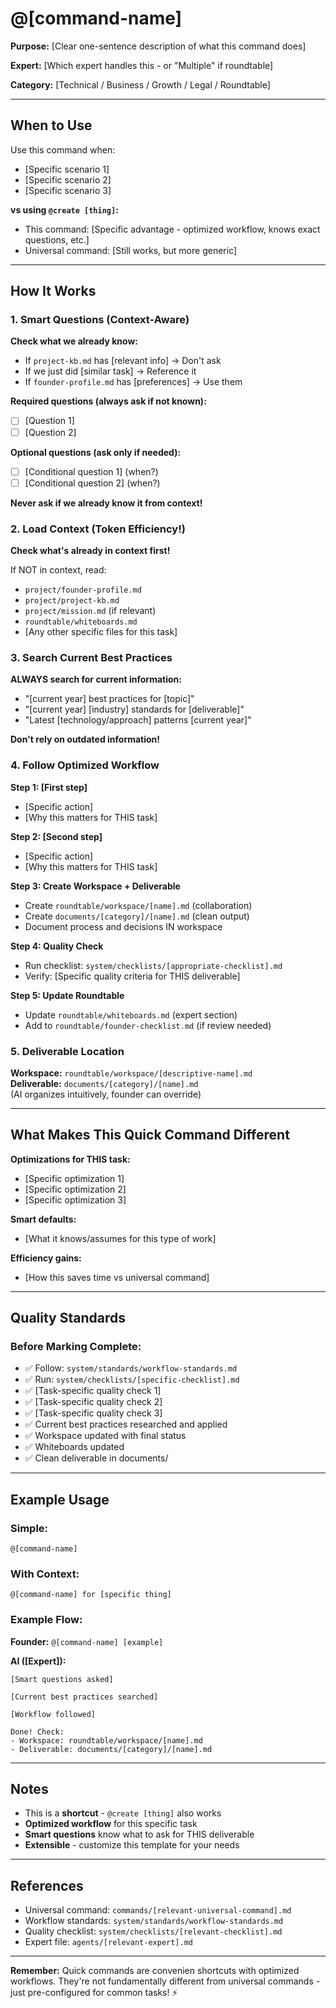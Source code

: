 # @[command-name]

**Purpose:** [Clear one-sentence description of what this command does]

**Expert:** [Which expert handles this - or "Multiple" if roundtable]

**Category:** [Technical / Business / Growth / Legal / Roundtable]

---

## When to Use

Use this command when:
- [Specific scenario 1]
- [Specific scenario 2]
- [Specific scenario 3]

**vs using `@create [thing]`:**
- This command: [Specific advantage - optimized workflow, knows exact questions, etc.]
- Universal command: [Still works, but more generic]

---

## How It Works

### 1. Smart Questions (Context-Aware)

**Check what we already know:**
- If `project-kb.md` has [relevant info] → Don't ask
- If we just did [similar task] → Reference it
- If `founder-profile.md` has [preferences] → Use them

**Required questions (always ask if not known):**
- [ ] [Question 1]
- [ ] [Question 2]

**Optional questions (ask only if needed):**
- [ ] [Conditional question 1] (when?)
- [ ] [Conditional question 2] (when?)

**Never ask if we already know it from context!**

### 2. Load Context (Token Efficiency!)

**Check what's already in context first!**

If NOT in context, read:
- `project/founder-profile.md`
- `project/project-kb.md`
- `project/mission.md` (if relevant)
- `roundtable/whiteboards.md`
- [Any other specific files for this task]

### 3. Search Current Best Practices

**ALWAYS search for current information:**
- "[current year] best practices for [topic]"
- "[current year] [industry] standards for [deliverable]"
- "Latest [technology/approach] patterns [current year]"

**Don't rely on outdated information!**

### 4. Follow Optimized Workflow

**Step 1: [First step]**
- [Specific action]
- [Why this matters for THIS task]

**Step 2: [Second step]**
- [Specific action]
- [Why this matters for THIS task]

**Step 3: Create Workspace + Deliverable**
- Create `roundtable/workspace/[name].md` (collaboration)
- Create `documents/[category]/[name].md` (clean output)
- Document process and decisions IN workspace

**Step 4: Quality Check**
- Run checklist: `system/checklists/[appropriate-checklist].md`
- Verify: [Specific quality criteria for THIS deliverable]

**Step 5: Update Roundtable**
- Update `roundtable/whiteboards.md` (expert section)
- Add to `roundtable/founder-checklist.md` (if review needed)

### 5. Deliverable Location

**Workspace:** `roundtable/workspace/[descriptive-name].md`  
**Deliverable:** `documents/[category]/[name].md`  
(AI organizes intuitively, founder can override)

---

## What Makes This Quick Command Different

**Optimizations for THIS task:**
- [Specific optimization 1]
- [Specific optimization 2]
- [Specific optimization 3]

**Smart defaults:**
- [What it knows/assumes for this type of work]

**Efficiency gains:**
- [How this saves time vs universal command]

---

## Quality Standards

### Before Marking Complete:
- ✅ Follow: `system/standards/workflow-standards.md`
- ✅ Run: `system/checklists/[specific-checklist].md`
- ✅ [Task-specific quality check 1]
- ✅ [Task-specific quality check 2]
- ✅ [Task-specific quality check 3]
- ✅ Current best practices researched and applied
- ✅ Workspace updated with final status
- ✅ Whiteboards updated
- ✅ Clean deliverable in documents/

---

## Example Usage

### Simple:
```
@[command-name]
```

### With Context:
```
@[command-name] for [specific thing]
```

### Example Flow:

**Founder:** `@[command-name] [example]`

**AI ([Expert]):**
```
[Smart questions asked]

[Current best practices searched]

[Workflow followed]

Done! Check:
- Workspace: roundtable/workspace/[name].md
- Deliverable: documents/[category]/[name].md
```

---

## Notes

- This is a **shortcut** - `@create [thing]` also works
- **Optimized workflow** for this specific task
- **Smart questions** know what to ask for THIS deliverable
- **Extensible** - customize this template for your needs

---

## References

- Universal command: `commands/[relevant-universal-command].md`
- Workflow standards: `system/standards/workflow-standards.md`
- Quality checklist: `system/checklists/[relevant-checklist].md`
- Expert file: `agents/[relevant-expert].md`

---

**Remember:** Quick commands are convenien shortcuts with optimized workflows. They're not fundamentally different from universal commands - just pre-configured for common tasks! ⚡

